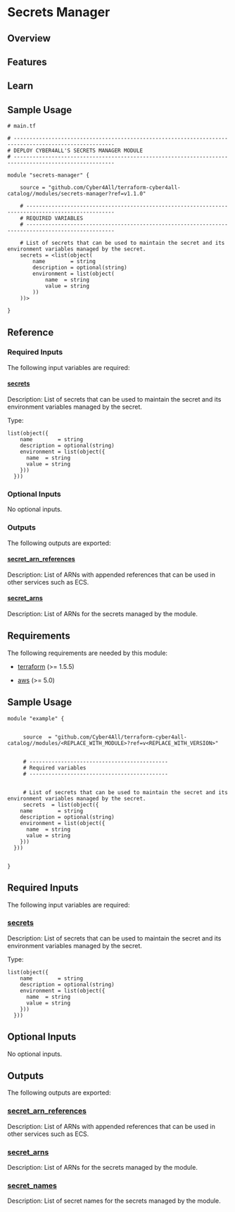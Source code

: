 # Secrets Manager

## Overview

<!-- Image or Arch diagram -->

## Features

<!-- A list of what that the module can do -->

## Learn

<!-- A few references to Secrets Manager (documentation, blog, etc...) -->

## Sample Usage

```hcl
# main.tf

# ------------------------------------------------------------------------------------------------------
# DEPLOY CYBER4ALL'S SECRETS MANAGER MODULE
# ------------------------------------------------------------------------------------------------------

module "secrets-manager" {

    source = "github.com/Cyber4All/terraform-cyber4all-catalog//modules/secrets-manager?ref=v1.1.0"

    # --------------------------------------------------------------------------------------------------
    # REQUIRED VARIABLES
    # --------------------------------------------------------------------------------------------------

    # List of secrets that can be used to maintain the secret and its environment variables managed by the secret.
    secrets = <list(object(
        name        = string
        description = optional(string)
        environment = list(object(
            name  = string
            value = string
        ))
    ))>

}

```

## Reference

<!-- (Required/Optional Inputs, Outputs) -->

### Required Inputs

The following input variables are required:

#### <a name="input_secrets"></a> [secrets](#input\_secrets)

Description: List of secrets that can be used to maintain the secret and its environment variables managed by the secret.

Type:

```hcl
list(object({
    name        = string
    description = optional(string)
    environment = list(object({
      name  = string
      value = string
    }))
  }))
```

### Optional Inputs

No optional inputs.

### Outputs

The following outputs are exported:

#### <a name="output_secret_arn_references"></a> [secret\_arn\_references](#output\_secret\_arn\_references)

Description: List of ARNs with appended references that can be used in other services such as ECS.

#### <a name="output_secret_arns"></a> [secret\_arns](#output\_secret\_arns)

Description: List of ARNs for the secrets managed by the module.
<!-- BEGIN_TF_DOCS -->
## Requirements

The following requirements are needed by this module:

- <a name="requirement_terraform"></a> [terraform](#requirement\_terraform) (>= 1.5.5)

- <a name="requirement_aws"></a> [aws](#requirement\_aws) (>= 5.0)

## Sample Usage

```hcl
module "example" {


	 source  = "github.com/Cyber4All/terraform-cyber4all-catalog//modules/<REPLACE_WITH_MODULE>?ref=v<REPLACE_WITH_VERSION>"


	 # --------------------------------------------
	 # Required variables
	 # --------------------------------------------


	 # List of secrets that can be used to maintain the secret and its environment variables managed by the secret.
	 secrets  = list(object({
    name        = string
    description = optional(string)
    environment = list(object({
      name  = string
      value = string
    }))
  }))


}
```
## Required Inputs

The following input variables are required:

### <a name="input_secrets"></a> [secrets](#input\_secrets)

Description: List of secrets that can be used to maintain the secret and its environment variables managed by the secret.

Type:

```hcl
list(object({
    name        = string
    description = optional(string)
    environment = list(object({
      name  = string
      value = string
    }))
  }))
```

## Optional Inputs

No optional inputs.
## Outputs

The following outputs are exported:

### <a name="output_secret_arn_references"></a> [secret\_arn\_references](#output\_secret\_arn\_references)

Description: List of ARNs with appended references that can be used in other services such as ECS.

### <a name="output_secret_arns"></a> [secret\_arns](#output\_secret\_arns)

Description: List of ARNs for the secrets managed by the module.

### <a name="output_secret_names"></a> [secret\_names](#output\_secret\_names)

Description: List of secret names for the secrets managed by the module.
<!-- END_TF_DOCS -->